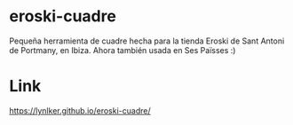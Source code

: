 # eroski-cuadre
Pequeña herramienta de cuadre hecha para la tienda Eroski de Sant Antoni de Portmany, en Ibiza. Ahora también usada en Ses Païsses :)

# Link
https://lynlker.github.io/eroski-cuadre/
